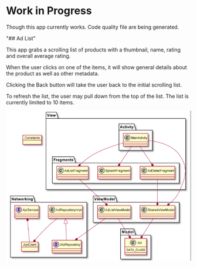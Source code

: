 # Work in Progress

Though this app currently works.
Code quality file are being generated.

"## Ad List" 

This app grabs a scrolling list of products with
a thumbnail, name, rating and overall average rating.

When the user clicks on one of the items, it will show
general details about the product as well as other metadata.

Clicking the Back button will take the user back to the initial
scrolling list.

To refresh the list, the user may pull down from the top of the list.
The list is currently limited to 10 items.

![MY UML](https://github.com/lashawnmcghee/DtAppiaAds/blob/main/DependencyUML.png)

